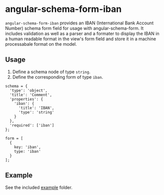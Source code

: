 # angular-schema-form-iban

``angular-schema-form-iban`` provides an IBAN (International Bank Account Number) schema form field for usage with angular-schema-form. It includes validation as well as a parser and a formater to display the IBAN in a human readable format in the view's form field and store it in a machine processabale format on the model.

## Usage

1. Define a schema node of type ``string``.
2. Define the corresponding form of type ``iban``.

```
schema = {
  'type': 'object',
  'title': 'Comment',
  'properties': {
    'iban': {
      'title': 'IBAN',
      'type': 'string'
    }
  },
  'required': ['iban']
};

form = [
  {
    key: 'iban',
    type: 'iban'
  }
];
```

## Example

See the included [example](example) folder.
